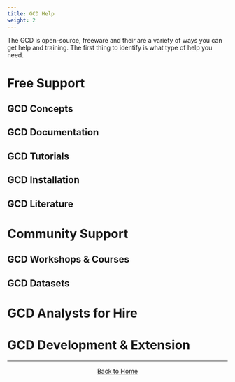 ```yaml
---
title: GCD Help
weight: 2
---
```


The GCD is open-source, freeware and their are a variety of ways you can get help and training. The first thing to identify is what type of help you need.

# Free Support

## GCD Concepts


## GCD Documentation


## GCD Tutorials


## GCD Installation


## GCD Literature

# Community Support

## GCD Workshops & Courses

## GCD Datasets


# GCD Analysts for Hire

# GCD Development & Extension

------
<div align="center">
    <a class="hollow button" href="{{ site.baseurl }}/"><i class="fa fa-chevron-circle-left"></i>  Back to Home </a>  
</div>